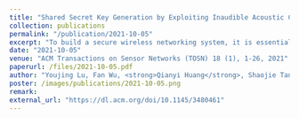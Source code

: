 ```yaml
---
title: "Shared Secret Key Generation by Exploiting Inaudible Acoustic Channels"
collection: publications
permalink: "/publication/2021-10-05"
excerpt: "To build a secure wireless networking system, it is essential that the cryptographic key is known only to the two (or more) communicating parties. Existing key extraction schemes put the devices into physical proximity and utilize the common inherent randomness between the devices to agree on a secret key, but they often rely on specialized hardware (e.g., the specific wireless NIC model) and have low bit rates. In this article, we seek a key extraction approach that only leverages off-the-shelf mobile devices, while achieving significantly higher key generation efficiency. The core idea of our approach is to exploit the fast varying inaudible acoustic channel as the common random source for key generation and wireless parallel communication for exchanging reconciliation information to improve the key generation rate. We have carefully studied and validated the feasibility of our approach through both theoretical …"
date: "2021-10-05"
venue: "ACM Transactions on Sensor Networks (TOSN) 18 (1), 1-26, 2021"
paperurl: /files/2021-10-05.pdf
author: "Youjing Lu, Fan Wu, <strong>Qianyi Huang</strong>, Shaojie Tang, Linghe Kong, Guihai Chen"
poster: /images/publications/2021-10-05.png
remark:
external_url: "https://dl.acm.org/doi/10.1145/3480461"
---
```

